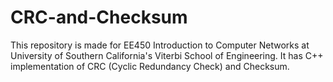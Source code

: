# CRC-and-Checksum
This repository is made for EE450 Introduction to Computer Networks at University of Southern California's Viterbi School of Engineering. It has C++ implementation of CRC (Cyclic Redundancy Check) and Checksum.
